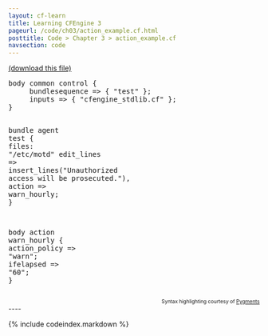 ```yaml
---
layout: cf-learn
title: Learning CFEngine 3
pageurl: /code/ch03/action_example.cf.html
posttitle: Code > Chapter 3 > action_example.cf
navsection: code
---
```


[(download this file)](https://raw.github.com/zzamboni/cf-learn.info/master/src/ch03/action_example.cf)

<div class="highlight"><pre><span class="k">body</span> <span class="k">common</span> <span class="k">control</span> <span class="p">{</span>
     <span class="kr">bundlesequence</span> <span class="o">=&gt;</span> <span class="p">{</span> <span class="s">&quot;test&quot;</span> <span class="p">};</span>
     <span class="kr">inputs</span> <span class="o">=&gt;</span> <span class="p">{</span> <span class="s">&quot;cfengine_stdlib.cf&quot;</span> <span class="p">};</span>
<span class="p">}</span>

<span class="k">bundle</span> <span class="k">agent</span> <span class="nf">test</span>
<span class="p">{</span>
  <span class="kd">files</span><span class="p">:</span>
    <span class="s">&quot;/etc/motd&quot;</span>
      <span class="kr">edit_lines</span> <span class="o">=&gt;</span> <span class="nf">insert_lines</span><span class="p">(</span><span class="s">&quot;Unauthorized access will be prosecuted.&quot;</span><span class="p">),</span>
      <span class="kr">action</span> <span class="o">=&gt;</span> <span class="nf">warn_hourly</span><span class="p">;</span>
<span class="p">}</span>

<span class="k">body</span> <span class="k">action</span> <span class="nf">warn_hourly</span>
<span class="p">{</span>
  <span class="kr">action_policy</span> <span class="o">=&gt;</span> <span class="s">&quot;warn&quot;</span><span class="p">;</span>
  <span class="kr">ifelapsed</span> <span class="o">=&gt;</span> <span class="s">&quot;60&quot;</span><span class="p">;</span>
<span class="p">}</span>
</pre></div>

<div align="right"><font size="-2">Syntax highlighting courtesy of <a href="http://blog.zzamboni.org/cfengine3-lexer-for-pygments">Pygments</a></font></div>
----

{% include codeindex.markdown %}
